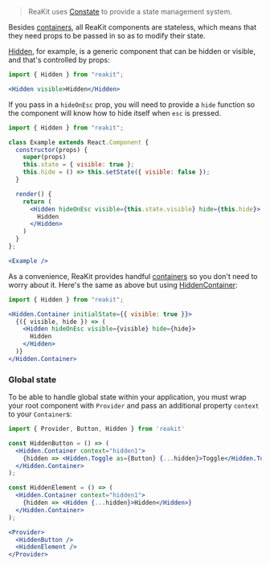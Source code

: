> ReaKit uses [Constate](https://github.com/diegohaz/constate) to provide a state management system.

Besides [containers](/components?filter=container), all ReaKit components are stateless, which means that they need props to be passed in so as to modify their state.

[Hidden](/components/hidden), for example, is a generic component that can be hidden or visible, and that's controlled by props:
```jsx
import { Hidden } from "reakit";

<Hidden visible>Hidden</Hidden>
```

If you pass in a `hideOnEsc` prop, you will need to provide a `hide` function so the component will know how to hide itself when `esc` is pressed.
```jsx
import { Hidden } from "reakit";

class Example extends React.Component {
  constructor(props) {
    super(props)
    this.state = { visible: true };
    this.hide = () => this.setState({ visible: false });
  }

  render() {
    return (
      <Hidden hideOnEsc visible={this.state.visible} hide={this.hide}>
        Hidden
      </Hidden>
    )
  }
};

<Example />
```

As a convenience, ReaKit provides handful [containers](/components?filter=container) so you don't need to worry about it. Here's the same as above but using [HiddenContainer](/components/hidden/hiddencontainer):
```jsx
import { Hidden } from "reakit";

<Hidden.Container initialState={{ visible: true }}>
  {({ visible, hide }) => (
    <Hidden hideOnEsc visible={visible} hide={hide}>
      Hidden
    </Hidden>
  )}
</Hidden.Container>
```

### Global state

To be able to handle global state within your application, you must wrap your root component with `Provider` and pass an additional property `context` to your `Container`s:

```jsx
import { Provider, Button, Hidden } from 'reakit'

const HiddenButton = () => (
  <Hidden.Container context="hidden1">
    {hidden => <Hidden.Toggle as={Button} {...hidden}>Toggle</Hidden.Toggle>}
  </Hidden.Container>
);

const HiddenElement = () => (
  <Hidden.Container context="hidden1">
    {hidden => <Hidden {...hidden}>Hidden</Hidden>}
  </Hidden.Container>
);

<Provider>
  <HiddenButton />
  <HiddenElement />
</Provider>
```
